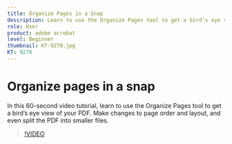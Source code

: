 ```yaml
---
title: Organize Pages in a Snap
description: Learn to use the Organize Pages tool to get a bird’s eye view of your PDF
role: User
product: adobe acrobat
level: Beginner
thumbnail: KT-9278.jpg
KT: 9278
---
```

# Organize pages in a snap

In this 60-second video tutorial, learn to use the Organize Pages tool to get a bird’s eye view of your PDF. Make changes to page order and layout, and even split the PDF into smaller files.

>[!VIDEO](https://video.tv.adobe.com/v/338278?hidetitle=true)
